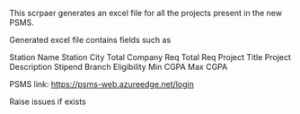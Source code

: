 This scrpaer generates an excel file for all the projects present in the new PSMS.

Generated excel file contains fields such as


Station Name	Station City	Total Company Req	Total Req	Project Title	Project Description	Stipend	Branch Eligibility	Min CGPA	Max CGPA

PSMS link: https://psms-web.azureedge.net/login

Raise issues if exists
